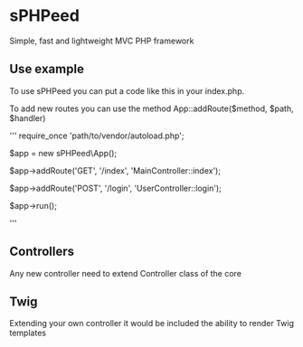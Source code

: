 # sPHPeed
Simple, fast and lightweight MVC PHP framework

## Use example

To use sPHPeed you can put a code like this in your index.php.

To add new routes you can use the method App::addRoute($method, $path, $handler)

'''
require_once 'path/to/vendor/autoload.php';

$app = new sPHPeed\App();

$app->addRoute('GET', '/index', 'MainController::index');

$app->addRoute('POST', '/login', 'UserController::login');

$app->run();

'''

## Controllers
Any new controller need to extend Controller class of the core

## Twig

Extending your own controller it would be included the ability to render Twig templates